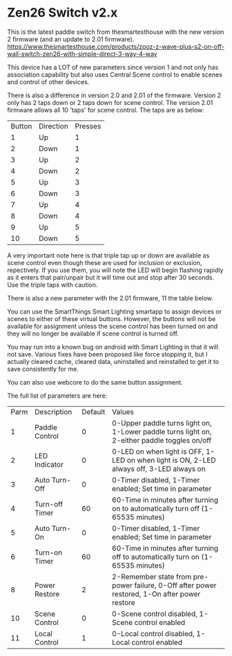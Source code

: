 # Zen26 Switch v2.x

This is the latest paddle switch from thesmartesthouse with the new version 2 firmware (and an update to 2.01 firmware).
https://www.thesmartesthouse.com/products/zooz-z-wave-plus-s2-on-off-wall-switch-zen26-with-simple-direct-3-way-4-way

This device has a LOT of new parameters since version 1 and not only has association capability but also uses Central Scene control 
to enable scenes and control of other devices.

There is also a difference in version 2.0 and 2.01 of the firmware. Version 2 only has 2 taps down or 2 taps down 
for scene control. The version 2.01 firmware allows all 10 'taps' for scene control. The taps are as below:
<table>
<tr><td>Button</td><td>Direction</td><td>Presses</td></tr>
<tr><td>1</td><td>Up</td><td>1</td></tr>
<tr><td>2</td><td>Down</td><td>1</td></tr>
<tr><td>3</td><td>Up</td><td>2</td></tr>
<tr><td>4</td><td>Down</td><td>2</td></tr>
<tr><td>5</td><td>Up</td><td>3</td></tr>
<tr><td>6</td><td>Down</td><td>3</td></tr>
<tr><td>7</td><td>Up</td><td>4</td></tr>
<tr><td>8</td><td>Down</td><td>4</td></tr>
<tr><td>9</td><td>Up</td><td>5</td></tr>
<tr><td>10</td><td>Down</td><td>5</td></tr>
</table>

A very important note here is that triple tap up or down are available as scene control even though these are used
for inclusion or exclusion, repectively. If you use them, you will note the LED will begin flashing rapidly as it
enters that pair/unpair but it will time out and stop after 30 seconds. Use the triple taps with caution.

There is also a new parameter with the 2.01 firmware, 11 the table below.

You can use the SmartThings Smart Lighting smartapp to assign devices or scenes to either of these virtual buttons. 
However, the buttons will not be available for assignment unless the scene control has been turned on and they
will no longer be available if scene control is turned off.

You may run into a known bug on android with Smart Lighting in that it will not save. Various fixes have been proposed
like force stopping it, but I actually cleared cache, cleared data, uninstalled and reinstalled to get it to save
consistently for me.

You can also use webcore to do the same button assignment.

The full list of parameters are here:

<table>
<tr><td>Parm</td><td>Description</td><td>Default</td><td>Values</td></tr>
<tr><td>1</td><td>Paddle Control</td><td>0</td><td>0-Upper paddle turns light on, 1-Lower paddle turns light on, 2-either paddle toggles on/off</td></tr>
<tr><td>2</td><td>LED Indicator</td><td>0</td><td>0-LED on when light is OFF, 1-LED on when light is ON, 2-LED always off, 3-LED always on</td></tr>
<tr><td>3</td><td>Auto Turn-Off</td><td>0</td><td>0-Timer disabled, 1-Timer enabled; Set time in parameter</td></tr>
<tr><td>4</td><td>Turn-off Timer</td><td>60</td><td>60-Time in minutes after turning on to automatically turn off (1-65535 minutes)</td></tr>
<tr><td>5</td><td>Auto Turn-On</td><td>0</td><td>0-Timer disabled, 1-Timer enabled; Set time in parameter</td></tr>
<tr><td>6</td><td>Turn-on Timer</td><td>60</td><td>60-Time in minutes after turning off to automatically turn on (1-65535 minutes)</td></tr>
<tr><td>8</td><td>Power Restore</td><td>2</td><td>2-Remember state from pre-power failure, 0-Off after power restored, 1-On after power restore</td></tr>
<tr><td>10</td><td>Scene Control</td><td>0</td><td>0-Scene control disabled, 1-Scene control enabled</td></tr>
<tr><td>11</td><td>Local Control</td><td>1</td><td>0-Local control disabled, 1-Local control enabled</td></tr>
</table>

